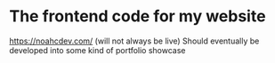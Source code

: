 # The frontend code for my website
https://noahcdev.com/
(will not always be live)
Should eventually be developed into some kind of portfolio showcase

